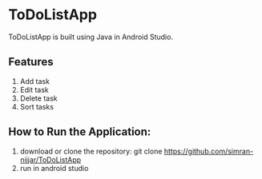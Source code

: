 # ToDoListApp
ToDoListApp is built using Java in Android Studio.

## Features
1. Add task
2. Edit task
3. Delete task
4. Sort tasks

## How to Run the Application:
1. download or clone the repository: git clone https://github.com/simran-nijjar/ToDoListApp
2. run in android studio
